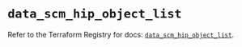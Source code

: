 # `data_scm_hip_object_list`

Refer to the Terraform Registry for docs: [`data_scm_hip_object_list`](https://registry.terraform.io/providers/paloaltonetworks/scm/1.0.2/docs/data-sources/hip_object_list).
